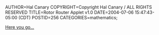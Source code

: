 AUTHOR=Hal Canary
COPYRIGHT=Copyright Hal Canary / ALL RIGHTS RESERVED
TITLE=Rotor Router Applet v1.0
DATE=2004-07-06 15:47:43-05:00 (CDT)
POSTID=256
CATEGORIES=mathematics;

[Here you go...](https://halcanary.org/mathapplets/rotor-router-model/)

